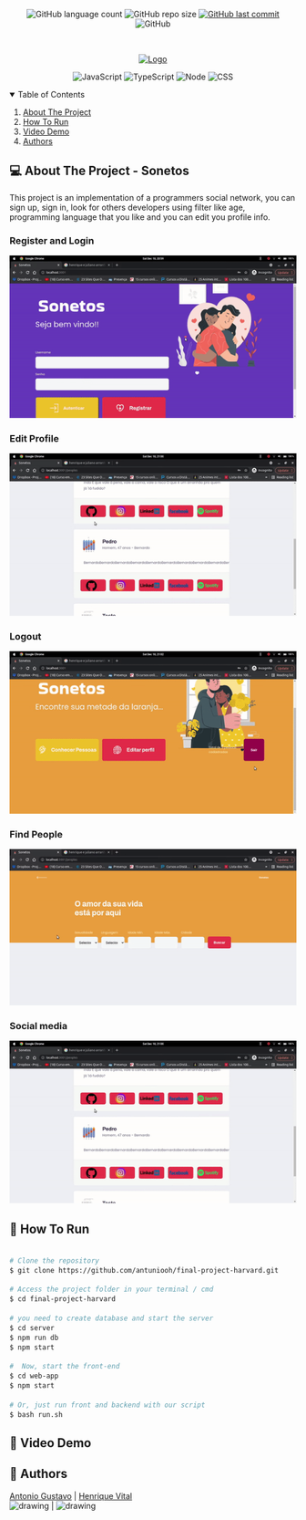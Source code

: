 <p align="center">
  <img alt="GitHub language count" src="https://img.shields.io/github/languages/count/antuniooh/final-project-harvard">

  <img alt="GitHub repo size" src="https://img.shields.io/github/repo-size/antuniooh/final-project-harvard">
  
  <a href="https://github.com/antuniooh/final-project-harvard/commits/master">
    <img alt="GitHub last commit" src="https://img.shields.io/github/last-commit/antuniooh/final-project-harvard">
  </a>
  
   <img alt="GitHub" src="https://img.shields.io/github/license/antuniooh/final-project-harvard">
</p>

<!-- PROJECT LOGO -->
<br />
<p align="center">
  <a href="https://github.com/antuniooh/final-project-harvard">
    <img src="https://ripehp.files.wordpress.com/2012/06/harvard-university-logo.jpg" alt="Logo" width="550">
  </a>
</p>

<p align="center">
  <img alt="JavaScript" src="https://img.shields.io/badge/JavaScript-yellow?style=for-the-badge&logo=javascript&logoColor=white"/>
  <img alt="TypeScript" src="https://img.shields.io/badge/Typescript-blue?style=for-the-badge&logo=typescript&logoColor=white"/>
  <img alt="Node" src="https://img.shields.io/badge/Node-green?style=for-the-badge&logo=node&logoColor=white"/>
  <img alt="CSS" src="https://img.shields.io/badge/CSS-darkblue?style=for-the-badge&logo=css3&logoColor=white"/>
</p>



<!-- TABLE OF CONTENTS -->
<details open="open">
  <summary>Table of Contents</summary>
  <ol>
    <li>
      <a href="#-about-the-project">About The Project</a>
    </li>
    <li>
      <a href="#-how-to-run">How To Run</a>
    </li>
    <li>
      <a href="#-video-demo">Video Demo</a>
    </li>
    <li>
      <a href="#-authors">Authors</a>
    </li>
  </ol>
</details>


<!-- ABOUT THE PROJECT -->
## 💻 About The Project - Sonetos
This project is an implementation of a programmers social network, you can sign up, sign in, look for others developers using filter like age, programming language that you like and you can edit you profile info.

### Register and Login

![Login](https://github.com/antuniooh/final-project-harvard/blob/master/.github/login_resgister.gif)

### Edit Profile

![Edit](https://github.com/antuniooh/final-project-harvard/blob/master/.github/edit_profile.gif)

### Logout

![logout](https://github.com/antuniooh/final-project-harvard/blob/master/.github/logout.gif)

### Find People

![Find](https://github.com/antuniooh/final-project-harvard/blob/master/.github/findpeople.gif)

### Social media

![socialmedia](https://github.com/antuniooh/final-project-harvard/blob/master/.github/social_media.gif)


<!-- HOW TO RUN -->
## 🚀 How To Run

```bash

# Clone the repository
$ git clone https://github.com/antuniooh/final-project-harvard.git

# Access the project folder in your terminal / cmd
$ cd final-project-harvard

# you need to create database and start the server
$ cd server
$ npm run db
$ npm start

#  Now, start the front-end
$ cd web-app
$ npm start

# Or, just run front and backend with our script
$ bash run.sh
```

## 🎥 Video Demo



## 🤖 Authors

[Antonio Gustavo](https://github.com/antuniooh)           |  [Henrique Vital](https://github.com/henriquevital00)           
<img src="https://avatars.githubusercontent.com/u/51217271?v=4" alt="drawing" width="150"/>  |  <img src="https://avatars.githubusercontent.com/u/48650626?v=4" alt="drawing" width="150"/>

